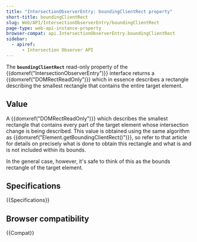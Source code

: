 ```yaml
---
title: "IntersectionObserverEntry: boundingClientRect property"
short-title: boundingClientRect
slug: Web/API/IntersectionObserverEntry/boundingClientRect
page-type: web-api-instance-property
browser-compat: api.IntersectionObserverEntry.boundingClientRect
sidebar:
  - apiref:
      - Intersection Observer API
---
```


The **`boundingClientRect`** read-only property of the {{domxref("IntersectionObserverEntry")}} interface returns a {{domxref("DOMRectReadOnly")}} which in essence describes a rectangle describing the smallest rectangle that contains the entire target element.

## Value

A {{domxref("DOMRectReadOnly")}} which describes the smallest rectangle that contains every part of the target element whose intersection change is being described.
This value is obtained using the same algorithm as {{domxref("Element.getBoundingClientRect()")}}, so refer to that article for details on precisely what is done to obtain this rectangle and what is and is not included within its bounds.

In the general case, however, it's safe to think of this as the bounds rectangle of the target element.

## Specifications

{{Specifications}}

## Browser compatibility

{{Compat}}
